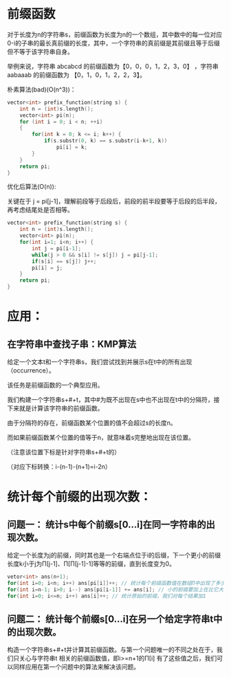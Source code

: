# 前缀函数

对于长度为n的字符串s，前缀函数为长度为n的一个数组，其中数中的每一位对应0-i的子串的最长真前缀的长度，其中，一个字符串的真前缀是其前缀且等于后缀但不等于该字符串自身。

举例来说，字符串 abcabcd 的前缀函数为【0，0，0，1，2，3，0】  ，字符串 aabaaab 的前缀函数为 【0，1，0，1，2，2，3】。

朴素算法(bad)(O(n^3))：

```cpp
vector<int> prefix_function(string s) {
    int n = (int)s.length();
    vector<int> pi(n);
    for (int i = 0; i < n; ++i)
    {
        for(int k = 0; k <= i; k++) {
            if(s.substr(0, k) == s.substr(i-k+1, k))
                pi[i] = k;
        }
    }
    return pi;
}
```

优化后算法(O(n)):

关键在于 j = pi[j-1]，理解前段等于后段后，前段的前半段要等于后段的后半段，再考虑结尾处是否相等。

```cpp
vector<int> prefix_function(string s) {
    int n = (int)s.length();
    vector<int> pi(n);
    for(int i=1; i<n; i++) {
        int j = pi[i-1];
        while(j > 0 && s[i] != s[j]) j = pi[j-1];
        if(s[i] == s[j]) j++;
        pi[i] = j;
    }
    return pi;
}
```

# 应用：

## 在字符串中查找子串：KMP算法

给定一个文本t和一个字符串s，我们尝试找到并展示s在t中的所有出现（occurrence）。

该任务是前缀函数的一个典型应用。

我们构建一个字符串s+#+t，其中#为既不出现在s中也不出现在t中的分隔符，接下来就是计算该字符串的前缀函数。

由于分隔符的存在，前缀函数某个位置的值不会超过s的长度n。

而如果前缀函数某个位置的值等于n，就意味着s完整地出现在该位置。

（注意该位置下标是针对字符串s+#+t的）

（对应下标转换：i-(n-1)-(n+1)=i-2n）

# 统计每个前缀的出现次数：

## 问题一： 统计s中每个前缀s[0...i]在同一字符串的出现次数。

给定一个长度为j的前缀，同时其也是一个右端点位于i的后缀，下一个更小的前缀长度k小于j为Π[j-1]、Π[Π[j-1]-1]等等的前缀，直到长度变为0。

```cpp
vetor<int> ans(n+1);
for(int i=0; i<n; i++) ans[pi[i]]++; // 统计每个前缀函数值在数组Π中出现了多少次
for(int i=n-1; i>0; i--) ans[pi[i-1]] += ans[i]; // 小的前缀要加上在比它大的前缀中被覆盖住的那些小的前缀
for(int i=0; i<=n; i++) ans[i]++; // 统计原始的前缀，我们对每个结果加1
```

## 问题二： 统计每个前缀s[0...i]在另一个给定字符串t中的出现次数。

构造一个字符串s+#+t并计算其前缀函数。与第一个问题唯一的不同之处在于，我们只关心与字符串t 相关的前缀函数值，即i>=n+1的Π[i] 有了这些值之后，我们可以同样应用在第一个问题中的算法来解决该问题。

